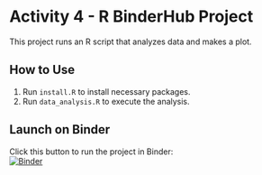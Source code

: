 # Activity 4 - R BinderHub Project

This project runs an R script that analyzes data and makes a plot.

## How to Use
1. Run `install.R` to install necessary packages.
2. Run `data_analysis.R` to execute the analysis.

## Launch on Binder  
Click this button to run the project in Binder:  
[![Binder](http://mybinder.org/badge_logo.svg)](http://mybinder.org/v2/gh/SaantinZ/Activity-4-/main?urlpath=rstudio)


